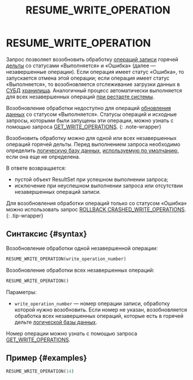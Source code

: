 ﻿---
layout: default
title: RESUME_WRITE_OPERATION
nav_order: 36
parent: Запросы SQL+
grand_parent: Справочная информация
has_children: false
has_toc: false
---

# RESUME_WRITE_OPERATION

Запрос позволяет возобновить обработку
[операций записи](../../../overview/main_concepts/write_operation/write_operation.md) горячей
[дельты](../../../overview/main_concepts/delta/delta.md) со статусами «Выполняется» и «Ошибка» (далее —
незавершенные операции). Если операция имеет статус «Ошибка», то запускается отмена этой операции; если операция имеет 
статус «Выполняется», то возобновляется отслеживание загрузки данных в [СУБД](../../../introduction/supported_DBMS/supported_DBMS.md)
[хранилища](../../../overview/main_concepts/data_storage/data_storage.md).
Аналогичный процесс автоматически выполняется для всех незавершенных операций 
[при рестарте системы](../../../overview/interactions/restart_processing/restart_processing.md).

Возобновление обработки недоступно для операций [обновления данных](../../../working_with_system/data_update/data_update.md)
со статусом «Выполняется». Статусы операций и исходные запросы, которыми были запущены эти операции, можно узнать
с помощью запроса [GET_WRITE_OPERATIONS](../../sql_plus_requests/GET_WRITE_OPERATIONS/GET_WRITE_OPERATIONS.md).
{: .note-wrapper}

Возобновить обработку можно для одной или всех незавершенных операций горячей дельты.
Перед выполнением запроса необходимо определить
[логическую базу данных](../../../overview/main_concepts/logical_db/logical_db.md),
[используемую по умолчанию](../../../working_with_system/other_features/default_db_set-up/default_db_set-up.md),
если она еще не определена.

В ответе возвращается:
*   пустой объект ResultSet при успешном выполнении запроса;
*   исключение при неуспешном выполнении запроса или отсутствии незавершенных операций записи.

Для возобновления обработки операций только со статусом «Ошибка» можно использовать запрос
[ROLLBACK CRASHED_WRITE_OPERATIONS](../ROLLBACK_CRASHED_WRITE_OPERATIONS/ROLLBACK_CRASHED_WRITE_OPERATIONS.md).
{: .tip-wrapper}

## Синтаксис {#syntax}

Возобновление обработки одной незавершенной операции:
```sql
RESUME_WRITE_OPERATION(write_operation_number)
```

Возобновление обработки всех незавершенных операций:
```sql
RESUME_WRITE_OPERATION()
```

Параметры:
*   `write_operation_number` — номер операции записи, обработку которой нужно возобновить. Если номер 
    не указан, возобновляется обработка всех незавершенных операций, которые есть в горячей дельте 
    [логической базы данных](../../../overview/main_concepts/logical_db/logical_db.md).

Номер операции можно узнать с помощью запроса
[GET_WRITE_OPERATIONS](../../sql_plus_requests/RESUME_WRITE_OPERATION/RESUME_WRITE_OPERATION.md).

## Пример {#examples}

```sql
RESUME_WRITE_OPERATION(14)
```